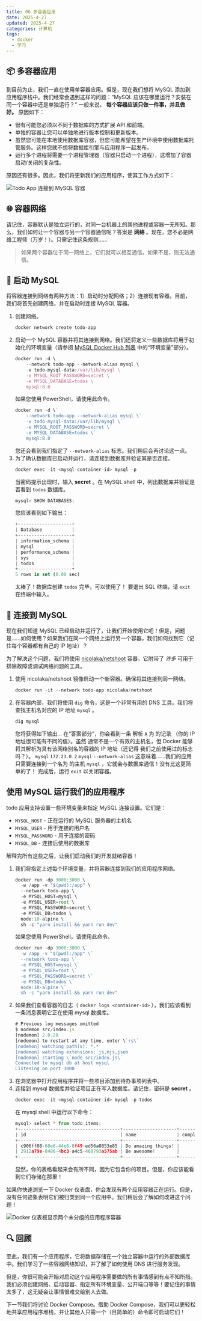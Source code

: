 ```yaml
---
title: 06 多容器应用
date: 2025-4-27
updated: 2025-4-27
categories: 计算机
tags:
  - docker
  - 学习
---
```


## 📦 多容器应用

到目前为止，我们一直在使用单容器应用。但是，现在我们想将 MySQL 添加到应用程序栈中。我们经常会遇到这样的问题：“MySQL 应该在哪里运行？安装在同一个容器中还是单独运行？” 一般来说， **每个容器应该只做一件事，并且做好。** 原因如下：

- 很有可能您必须以不同于数据库的方式扩展 API 和前端。
- 单独的容器让您可以单独地进行版本控制和更新版本。
- 虽然您可能在本地使用数据库容器，但您可能希望在生产环境中使用数据库托管服务。这样您就不想将数据库引擎与应用程序一起发布。
- 运行多个进程将需要一个进程管理器（容器只启动一个进程），这增加了容器启动/关闭的复杂性。

原因还有很多。因此，我们将更新我们的应用程序，使其工作方式如下：

![Todo App 连接到 MySQL 容器](http://localhost/tutorial/multi-container-apps/multi-app-architecture.png)

## 🌐 容器网络

请记住，容器默认是独立运行的，对同一台机器上的其他进程或容器一无所知。那么，我们如何让一个容器与另一个容器通信呢？答案是 **网络** 。现在，您不必是网络工程师（万岁！）。只需记住这条规则……

> 如果两个容器位于同一网络上，它们就可以相互通信。如果不是，则无法通信。

## 🚀 启动 MySQL

将容器连接到网络有两种方法：1）启动时分配网络；2）连接现有容器。目前，我们将首先创建网络，并在启动时连接 MySQL 容器。

1. 创建网络。
	```js
	docker network create todo-app
	```
2. 启动一个 MySQL 容器并将其连接到网络。我们还将定义一些数据库将用于初始化的环境变量（请参阅 [MySQL Docker Hub 列表](https://hub.docker.com/_/mysql/) 中的“环境变量”部分）。
	```js
	docker run -d \
	    --network todo-app --network-alias mysql \
	    -v todo-mysql-data:/var/lib/mysql \
	    -e MYSQL_ROOT_PASSWORD=secret \
	    -e MYSQL_DATABASE=todos \
	    mysql:8.0
	```
	如果您使用 PowerShell，请使用此命令。
	```js
	docker run -d \`
	    --network todo-app --network-alias mysql \`
	    -v todo-mysql-data:/var/lib/mysql \`
	    -e MYSQL_ROOT_PASSWORD=secret \`
	    -e MYSQL_DATABASE=todos \`
	    mysql:8.0
	```
	您还会看到我们指定了 `--network-alias` 标志。我们稍后会再讨论这一点。
3. 为了确认数据库已启动并运行，请连接到数据库并验证其是否连接。
	```js
	docker exec -it <mysql-container-id> mysql -p
	```
	当密码提示出现时，输入 **secret** 。在 MySQL shell 中，列出数据库并验证是否看到 `todos` 数据库。
	```js
	mysql> SHOW DATABASES;
	```
	您应该看到如下输出：
	```js
	+--------------------+
	| Database           |
	+--------------------+
	| information_schema |
	| mysql              |
	| performance_schema |
	| sys                |
	| todos              |
	+--------------------+
	5 rows in set (0.00 sec)
	```
	太棒了！数据库创建 `todos` 完毕，可以使用了！
	要退出 SQL 终端，请 `exit` 在终端中输入。

## 🔌 连接到 MySQL

现在我们知道 MySQL 已经启动并运行了，让我们开始使用它吧！但是，问题是……如何使用？如果我们在同一个网络上运行另一个容器，我们如何找到它（记住每个容器都有自己的 IP 地址）？

为了解决这个问题，我们将使用 [nicolaka/netshoot](https://github.com/nicolaka/netshoot) 容器，它附带了 *许多* 可用于排除故障或调试网络问题的工具。

1. 使用 nicolaka/netshoot 镜像启动一个新容器。确保将其连接到同一网络。
	```js
	docker run -it --network todo-app nicolaka/netshoot
	```
2. 在容器内部，我们将使用 `dig` 命令，这是一个非常有用的 DNS 工具。我们将查找主机名对应的 IP 地址 `mysql` 。
	```js
	dig mysql
	```
	您将获得如下输出...
	在“答案部分”，你会看到一条 解析 `A` 为 的记录 （你的 IP 地址很可能有不同的值）。虽然 通常不是一个有效的主机名，但 Docker 能够将其解析为具有该网络别名的容器的 IP 地址（还记得 我们之前使用过的标志吗？）。 `mysql` `172.23.0.2` `mysql` `--network-alias`
	这意味着……我们的应用只需要连接到一个名为 的主机 `mysql` ，它就会与数据库通信！没有比这更简单的了！
	完成后，运行 `exit` 以关闭容器。

## 使用 MySQL 运行我们的应用程序

todo 应用支持设置一些环境变量来指定 MySQL 连接设置。它们是：

- `MYSQL_HOST` \- 正在运行的 MySQL 服务器的主机名
- `MYSQL_USER` \- 用于连接的用户名
- `MYSQL_PASSWORD` \- 用于连接的密码
- `MYSQL_DB` \- 连接后使用的数据库

解释完所有这些之后，让我们启动我们的开发就绪容器！

1. 我们将指定上述每个环境变量，并将容器连接到我们的应用程序网络。
	```js
	docker run -dp 3000:3000 \
	  -w /app -v "$(pwd):/app" \
	  --network todo-app \
	  -e MYSQL_HOST=mysql \
	  -e MYSQL_USER=root \
	  -e MYSQL_PASSWORD=secret \
	  -e MYSQL_DB=todos \
	  node:18-alpine \
	  sh -c "yarn install && yarn run dev"
	```
	如果您使用 PowerShell，请使用此命令。
	```js
	docker run -dp 3000:3000 \`
	  -w /app -v "$(pwd):/app" \`
	  --network todo-app \`
	  -e MYSQL_HOST=mysql \`
	  -e MYSQL_USER=root \`
	  -e MYSQL_PASSWORD=secret \`
	  -e MYSQL_DB=todos \`
	  node:18-alpine \`
	  sh -c "yarn install && yarn run dev"
	```
2. 如果我们查看容器的日志（ `docker logs <container-id>` ），我们应该看到一条消息表明它正在使用 mysql 数据库。
	```js
	# Previous log messages omitted
	$ nodemon src/index.js
	[nodemon] 2.0.20
	[nodemon] to restart at any time, enter \`rs\`
	[nodemon] watching path(s): *.*
	[nodemon] watching extensions: js,mjs,json
	[nodemon] starting \`node src/index.js\`
	Connected to mysql db at host mysql
	Listening on port 3000
	```
3. 在浏览器中打开应用程序并将一些项目添加到待办事项列表中。
4. 连接到 mysql 数据库并验证项目正在写入数据库。请记住，密码是 **secret** 。
	```js
	docker exec -it <mysql-container-id> mysql -p todos
	```
	在 mysql shell 中运行以下命令：
	```js
	mysql> select * from todo_items;
	+--------------------------------------+--------------------+-----------+
	| id                                   | name               | completed |
	+--------------------------------------+--------------------+-----------+
	| c906ff08-60e6-44e6-8f49-ed56a0853e85 | Do amazing things! |         0 |
	| 2912a79e-8486-4bc3-a4c5-460793a575ab | Be awesome!        |         0 |
	+--------------------------------------+--------------------+-----------+
	```
	显然，你的表格看起来会有所不同，因为它包含你的项目。但是，你应该能看到它们存储在那里！

如果你快速浏览一下 Docker 仪表盘，你会发现有两个应用容器正在运行。但是，没有任何迹象表明它们被归类到同一个应用中。我们稍后会了解如何改进这个问题！

![Docker 仪表板显示两个未分组的应用程序容器](http://localhost/tutorial/multi-container-apps/dashboard-multi-container-app.png)

## 🔍 回顾

至此，我们有一个应用程序，它将数据存储在一个独立容器中运行的外部数据库中。我们学习了一些容器网络知识，并了解了如何使用 DNS 进行服务发现。

但是，你很可能会开始对启动这个应用程序需要做的所有事情感到有点不知所措。我们必须创建网络、启动容器、指定所有环境变量、公开端口等等！要记住的事情太多了，这无疑会让事情很难交给别人去做。

下一节我们将讨论 Docker Compose。借助 Docker Compose，我们可以更轻松地共享应用程序堆栈，并让其他人只需一个（且简单的）命令即可启动它们！
